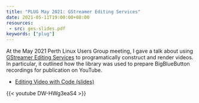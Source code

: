 ```yaml
---
title: "PLUG May 2021: GStreamer Editing Services"
date: 2021-05-11T19:00:00+08:00
resources:
 - src: ges-slides.pdf
keywords: ["plug"]
---
```


At the May 2021 Perth Linux Users Group meeting, I gave a talk about
using [GStreamer Editing
Services](https://gstreamer.freedesktop.org/documentation/gst-editing-services/)
to programatically construct and render videos. In particular, it
outlined how the library was used to prepare BigBlueButton recordings
for publication on YouTube.

<!--more-->

* [Editing Video with Code (slides)](ges-slides.pdf)

{{< youtube DW-HWg3eaS4 >}}
